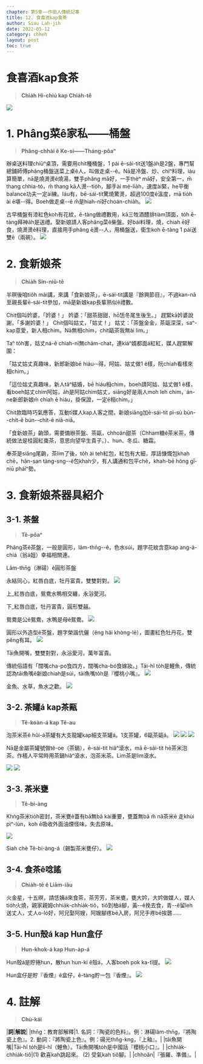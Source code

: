 ```yaml
---
chapter: 第5章——作田人傳統記事
title: 12. 食喜酒kap食茶
author: Siau Lah-jih
date: 2022-05-12
category: chheh
layout: post
toc: true
---
```


# 食喜酒kap食茶
> **Chia̍h Hí-chiú kap Chia̍h-tê**

![](../too5/18/圖.jpg)


# 1. Phâng菜ê家私——桶盤
> **Phâng-chhài ê Ke-si——Tháng-pôaⁿ**

辦桌送料理chiūⁿ桌頂，需要用chit種桶盤，1 pái ē-sái-tit送1盤a̍h是2盤，專門幫總舖師傅phâng桶盤送菜上桌ê人，叫做走桌--ê。Nā是冷盤、炒、chìⁿ料理，iáu算簡單，nā是燒燙燙ê燒湯，雙手phâng mā好，一手thèⁿ mā好，安全第一，m̄ thang chhia-tó，m̄ thang kā人燙--tio̍h，腳手ài mé-lia̍h，速度ài緊，he平衡balance功夫一定ài練。Iáu有，bē-sái-tit驚燒驚燙，超過100度ê溫度，mā tio̍h ài ē堪--得。Boeh做走桌--ê m̄是hiah-nī好choán-chia̍h。
![](../too5/18/185-桶盤.jpg)

古早桶盤有漆紅色koh有花紋，ē-tàng做禮數用，kā三牲酒醴排tiàm頂面，to̍h ē-tàng拜神a̍h是送禮。娶新娘請人客phâng菜ê柴盤。好bái料理，燒，chiah ē好食，燒燙燙ê料理，直接用手phâng ē燙--人，用桶盤送，衛生koh ē-tàng 1 pái送雙ē（兩碗）。
![](../too5/18/186-桶盤.jpg)

# 2. 食新娘茶
> **Chia̍h Sin-niû-tê**

半暝後咱tio̍h mài講，來講「食新娘茶」，ē-sái-tit講是『餘興節目』，不過kan-nā至親長輩ē-sái-tit參加，mā是新娘kap長輩熟似ê禮數。

Chit個叫妗婆，「妗婆！」
妗婆：「甜茶甜甜，hō͘恁冬尾生後生。」
趕緊kā妗婆說謝，「多謝妗婆！」
Chit個叫姑丈，「姑丈！」
姑丈：「茶盤金金，茶甌深深，saⁿ-kap意愛，新人相chim。Nā無相chim，chit甌茶我無ài lim。」

Taⁿ to̍h害，姑丈ná-ē chiah-nī無chām-chat，連kiáⁿ婿都面á紅紅，媒人趕緊解圍：

「姑丈姑丈真趣味，新郎新娘bē hiáu--得，阿姑、姑丈做1 ê樣，阮chiah看樣來相chim。」

「這位姑丈真趣味，新人tăⁿ結婚，bē hiáu相chim，boeh請阿姑、姑丈做1 ê樣，看boeh姑丈chim阿姑，a̍h是阿姑chim姑丈，siāng好是兩人mo͘h leh chim，án-ne新郎新娘m̄ chiah ē hiáu，掛保證，一定ē相chim。」

Chit款臨時巧氣應答，互動tī媒人kap人客之間，新娘siāng加ē-sái-tit pì-sù bún--chi̍t-ē bún--chi̍t-ē niā-niā。

「食新娘茶」齣頭，需要備辦茶盤、茶甌，chhoân甜茶（Chham糖ê茶米茶，傳統做法是桂圓紅棗茶，意思向望早生貴子。）、hun、冬瓜、糖霜。

奉茶是siāng尾齣，茶lim了後，to̍h ài teh紅包，紅包有大細，厚話慷慨包khah chē，hân-san tàng-sng--ê包khah少，有人講通和包平chē，khah-bē hông gī-niū pháiⁿ勢。

# 3. 食新娘茶器具紹介

## 3-1. 茶盤
> **Tê-pôaⁿ**

Phâng茶ê茶盤，一般是圓形，lâm-thn̄g--ê，色水súi，題字花紋含意kap ang-á-chiá（翁á姐）幸福相關連。

Lâm-thn̄g（淋碭）ê圓形茶盤

永結同心，紅唇白底，牡丹富貴，雙雙對對。
![](../too5/18/140-茶盤.jpg)

上_紅唇白底，鴛鴦水鴨相交纏，永浴愛河。

下_紅唇白底，牡丹富貴，圓形雙囍。

鴛鴦是公ê鴛鴦，水鴨是母ê鴛鴦。
![](../too5/18/141-茶盤.jpg)

圓形以外造型ê茶盤，題字榮諧伉儷（êng hâi khòng-lē），圖畫紅色牡丹花，雙pêng有耳。
![](../too5/18/142-茶盤.jpg)

Tāi魚開嘴，雙雙對對，永浴愛河，萬年富貴。

傳統俗語有「闊嘴cha-po͘食四方，闊嘴cha-bó͘食嫁妝。」Tāi-hî to̍h是鯉魚，傳統認為tāi魚嘴ê新娘chiah是súi，tāi魚嘴to̍h是『櫻桃小嘴』。
![](../too5/18/143-茶盤.jpg)

金魚、水草，魚水之歡。
![](../too5/18/144-茶盤.jpg)

## 3-2. 茶罐á kap茶甌
> **Tê-koàn-á kap Tê-au**

泡茶米茶ê hûi-á茶罐有大支龍罐kap細支茶罐á。1支茶罐，6甌茶甌á。
![](../too5/18/145-茶罐仔.jpg)
![](../too5/18/146-茶罐.jpg)
![](../too5/18/147-茶罐仔茶甌.jpg)

Nā是金屬茶罐號做tê-oe（茶鍋），ē-sái-tit hiâⁿ滾水，mā ē-sái-tit hē茶米泡茶。作穡人平常時用茶鍋hiâⁿ滾水，泡茶米茶。Lim茶是lim滾水。

![](../too5/18/147a-茶罐.jpg)
![](../too5/18/147b-茶罐.jpg)

## 3-3. 茶米甕
> **Tê-bí-àng**

Khǹg茶米tio̍h密封，茶米甕ê蓋有bā無bā kài重要，甕蓋無bā m̄ nā茶米ē 走khùi pìⁿ-lùn，koh ē吸收外面油煙怪味，失去原味。

![](../too5/18/148-茶米甕仔.jpg)

Siah chè Tê-bí-àng-á（錫製茶米甕仔）。
![](../too5/18/148a.jpg)

## 3-4. 食茶ê唸謠
> **Chia̍h-tê ê Liām-iâu**

火金星，十五暝，請恁姨á來食茶，茶芳芳，茶米甕，甕大妗，大妗做媒人，媒人tio̍h火燒，親家親姆chhia̍k-chhia̍k-tiô，tiô到柚á腳，黃--ê挽去食，青--ê留leh送丈人，丈人o-ló好，阿兄娶阿嫂，阿嫂腳疼bē入房，阿兄手疼bē挨礱‥‥‥

## 3-5. Hun殼á kap Hun盒仔
> **Hun-khok-á kap Hun-a̍p-á**

Hun殼á是貯捲hun，散hun hun-ki ê殼á，人客boeh pok ka-tī提。
![](../too5/18/149-薰殼仔.jpg)

Hun盒仔是貯『香煙』ê盒仔，ē-tàng貯一包『香煙』。
![](../too5/18/150-薰盒仔.jpg)

# 4. 註解
> **Chù-kái**

|**詞**|**解說**|
|thn̄g：教育部解釋|1. 名詞：『陶瓷的色料』。例：淋碭lâm-thn̄g，『將陶瓷上色』。2. 動詞：『將陶瓷上色』。例：碭光thn̄g-kng，『上釉』。|
|tāi魚開嘴|Tāi-hî to̍h是lí-hî（鯉魚）。Tāi魚開嘴to̍h是中國話『櫻桃小口』。|
|chhia̍k-chhia̍k-tiô|(1) 歡喜kah跳起來。 (2) 受氣kah tiô腳。|
|chhoân|『張羅、準備』。|
